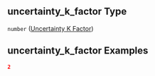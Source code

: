 ## uncertainty_k_factor Type

`number` ([Uncertainty K Factor](iea43\_wra_data_model-properties-measurement-location-measurement-location-properties-measurement-point-measurement-point-properties-sensor-sensor-properties-calibration-calibration-properties-uncertainty-k-factor.md))

## uncertainty_k_factor Examples

```json
2
```

